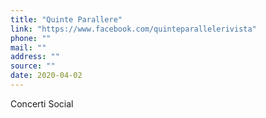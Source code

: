```yaml
---
title: "Quinte Parallere"
link: "https://www.facebook.com/quinteparallelerivista"
phone: ""
mail: ""
address: ""
source: ""
date: 2020-04-02
---
```


Concerti Social
